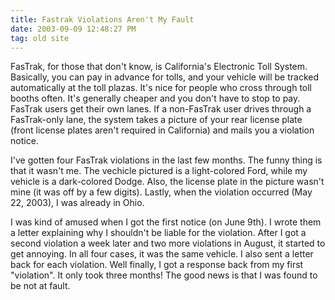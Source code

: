 ```yaml
---
title: Fastrak Violations Aren't My Fault
date: 2003-09-09 12:48:27 PM
tag: old site
---
```


FasTrak, for those that don't know, is California's Electronic Toll System. Basically, you can pay in advance for tolls, and your vehicle will be tracked automatically at the toll plazas. It's nice for people who cross through toll booths often. It's generally cheaper and you don't have to stop to pay. FasTrak users get their own lanes. If a non-FasTrak user drives through a FasTrak-only lane, the system takes a picture of your rear license plate (front license plates aren't required in California) and mails you a violation notice.

I've gotten four FasTrak violations in the last few months. The funny thing is that it wasn't me. The vechicle pictured is a light-colored Ford, while my vehicle is a dark-colored Dodge. Also, the license plate in the picture wasn't mine (it was off by a few digits). Lastly, when the violation occurred (May 22, 2003), I was already in Ohio.

I was kind of amused when I got the first notice (on June 9th). I wrote them a letter explaining why I shouldn't be liable for the violation. After I got a second violation a week later and two more violations in August, it started to get annoying. In all four cases, it was the same vehicle. I also sent a letter back for each violation. Well finally, I got a response back from my first "violation". It only took three months! The good news is that I was found to be not at fault.
